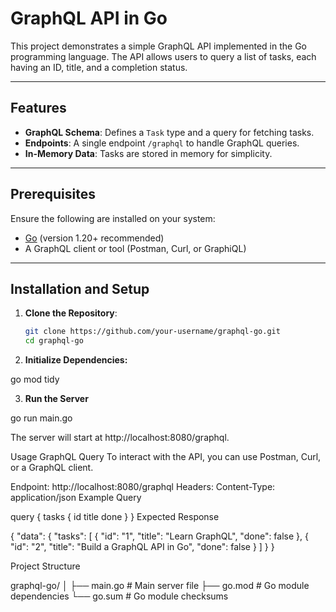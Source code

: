 # GraphQL API in Go

This project demonstrates a simple GraphQL API implemented in the Go programming language. The API allows users to query a list of tasks, each having an ID, title, and a completion status.

---

## Features

- **GraphQL Schema**: Defines a `Task` type and a query for fetching tasks.
- **Endpoints**: A single endpoint `/graphql` to handle GraphQL queries.
- **In-Memory Data**: Tasks are stored in memory for simplicity.

---

## Prerequisites

Ensure the following are installed on your system:

- [Go](https://go.dev/dl/) (version 1.20+ recommended)
- A GraphQL client or tool (Postman, Curl, or GraphiQL)

---

## Installation and Setup

1. **Clone the Repository**:
   ```bash
   git clone https://github.com/your-username/graphql-go.git
   cd graphql-go

2. **Initialize Dependencies:**

go mod tidy

3. **Run the Server**

go run main.go

The server will start at http://localhost:8080/graphql.

Usage
GraphQL Query
To interact with the API, you can use Postman, Curl, or a GraphQL client.

Endpoint: http://localhost:8080/graphql
Headers:
Content-Type: application/json
Example Query

query {
  tasks {
    id
    title
    done
  }
}
Expected Response

{
  "data": {
    "tasks": [
      {
        "id": "1",
        "title": "Learn GraphQL",
        "done": false
      },
      {
        "id": "2",
        "title": "Build a GraphQL API in Go",
        "done": false
      }
    ]
  }
}


Project Structure

graphql-go/
│
├── main.go          # Main server file
├── go.mod           # Go module dependencies
└── go.sum           # Go module checksums
